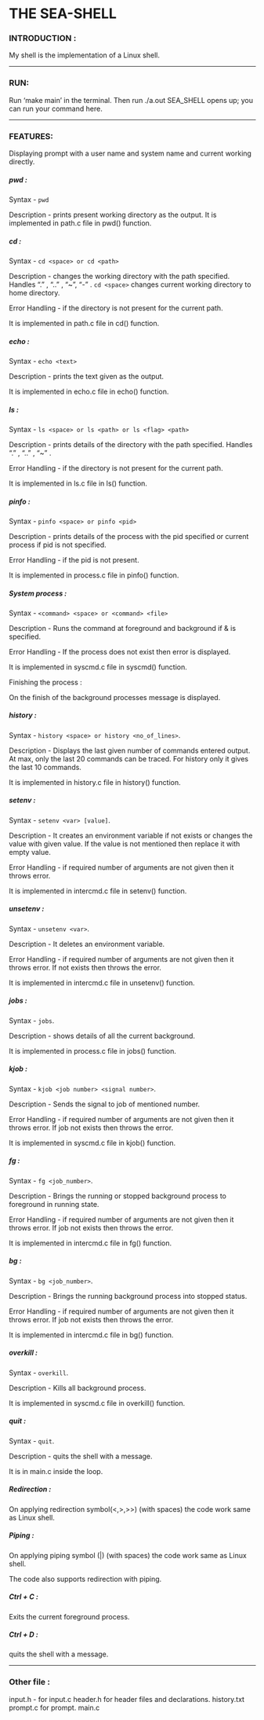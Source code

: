 
# THE SEA-SHELL 

### INTRODUCTION :
My shell is the implementation of a Linux shell.

----------------------------------------------------------------------------------------------------------

### RUN:
Run ‘make main’ in the terminal.
Then run ./a.out
SEA_SHELL opens up; you can run your command here.

----------------------------------------------------------------------------------------------------------

### FEATURES:
Displaying prompt with a user name and system name and current working directly.

##### pwd :

Syntax - `pwd`

Description - prints present working directory as the output.
            It is implemented in path.c file in pwd() function.

##### cd :
    
Syntax - `cd <space> or cd <path>`

Description - changes the working directory with the path specified. Handles “.” , “..” , “~”, “-” .
            `cd <space>` changes current working directory to home directory.

Error Handling - if the directory is not present for the current path.

It is implemented in path.c file in cd() function.

##### echo :
    
Syntax - `echo <text>`

Description - prints the text given as the output.

It is implemented in echo.c file in echo() function.

##### ls :
    
Syntax - `ls <space> or ls <path> or ls <flag> <path>`

Description - prints details of the directory with the path specified. Handles “.” , “..” , “~” .

Error Handling - if the directory is not present for the current path.

It is implemented in ls.c file in ls() function.

##### pinfo :

Syntax - `pinfo <space> or pinfo <pid>`

Description - prints details of the process with the pid specified or current process if pid is not specified.

Error Handling - if the pid is not present.

It is implemented in process.c file in pinfo() function.

##### System process :
    
Syntax - `<command> <space> or <command> <file>`

Description - Runs the command at foreground and background if & is specified.

Error Handling - If the process does not exist then error is displayed.

It is implemented in syscmd.c file in syscmd() function.
    
Finishing the process : 
    
On the finish of the background processes message is displayed.

##### history :
    
Syntax - `history <space> or history <no_of_lines>`.

Description - Displays the last given number of commands entered output. At max, only the last 20 commands can be traced. For history only it gives the last 10 commands.

It is implemented in history.c file in history() function.

##### setenv :
    
Syntax - `setenv <var> [value]`.

Description - It creates an environment variable if not exists or changes the value with given value. If the value is not mentioned then replace it with empty value.

Error Handling - if required number of arguments are not given then it throws error.

It is implemented in intercmd.c file in setenv() function.

##### unsetenv :
    
Syntax - `unsetenv <var>`.

Description - It deletes an environment variable. 

Error Handling - if required number of arguments are not given then it throws error. If not exists then throws the error.

It is implemented in intercmd.c file in unsetenv() function.

##### jobs :
    
Syntax - `jobs`.

Description - shows details of all the current background. 

It is implemented in process.c file in jobs() function.

##### kjob :
    
Syntax - `kjob <job number> <signal number>`.

Description - Sends the signal to job of mentioned number. 

Error Handling - if required number of arguments are not given then it throws error. If job not exists then throws the error.

It is implemented in syscmd.c file in kjob() function.

##### fg :
    
Syntax - `fg <job_number>`.

Description - Brings the running or stopped background process to foreground in running state. 

Error Handling - if required number of arguments are not given then it throws error. If job not exists then throws the error.

It is implemented in intercmd.c file in fg() function.

##### bg :
    
Syntax - `bg <job_number>`.

Description - Brings the running  background process into stopped status. 

Error Handling - if required number of arguments are not given then it throws error. If job not exists then throws the error.

It is implemented in intercmd.c file in bg() function.

##### overkill :
    
Syntax - `overkill`.

Description - Kills all background process. 

It is implemented in syscmd.c file in overkill() function.

##### quit :
    
Syntax - `quit`.

Description - quits the shell with a message.

It is in main.c inside the loop.

##### Redirection : 
    
On applying redirection symbol(<,>,>>) (with spaces) the code work same as Linux shell.

##### Piping : 
    
On applying piping symbol (|) (with spaces) the code work same as Linux shell.

The code also supports redirection with piping.

##### Ctrl + C :

Exits the current foreground process.

##### Ctrl + D :

quits the shell with a message.

----------------------------------------------------------------------------------------------------------

### Other file : 

input.h - for input.c
header.h for header files and declarations.
history.txt
prompt.c for prompt.
main.c